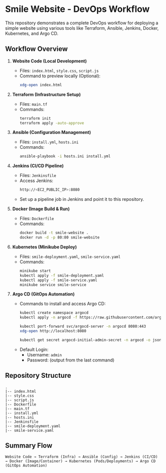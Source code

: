 # Smile Website - DevOps Workflow

This repository demonstrates a complete DevOps workflow for deploying a simple website using various tools like Terraform, Ansible, Jenkins, Docker, Kubernetes, and Argo CD.

## Workflow Overview

1. **Website Code (Local Development)**

   - Files: `index.html`, `style.css`, `script.js`
   - Command to preview locally (Optional):
     ```bash
     xdg-open index.html
     ```

2. **Terraform (Infrastructure Setup)**

   - Files: `main.tf`
   - Commands:
     ```bash
     terraform init
     terraform apply -auto-approve
     ```

3. **Ansible (Configuration Management)**

   - Files: `install.yml`, `hosts.ini`
   - Commands:
     ```bash
     ansible-playbook -i hosts.ini install.yml
     ```

4. **Jenkins (CI/CD Pipeline)**

   - Files: `Jenkinsfile`
   - Access Jenkins:
     ```bash
     http://<EC2_PUBLIC_IP>:8080
     ```
   - Set up a pipeline job in Jenkins and point it to this repository.

5. **Docker (Image Build & Run)**

   - Files: `Dockerfile`
   - Commands:
     ```bash
     docker build -t smile-website .
     docker run -d -p 80:80 smile-website
     ```

6. **Kubernetes (Minikube Deploy)**

   - Files: `smile-deployment.yaml`, `smile-service.yaml`
   - Commands:
     ```bash
     minikube start
     kubectl apply -f smile-deployment.yaml
     kubectl apply -f smile-service.yaml
     minikube service smile-service
     ```

7. **Argo CD (GitOps Automation)**

   - Commands to install and access Argo CD:
     ```bash
     kubectl create namespace argocd
     kubectl apply -n argocd -f https://raw.githubusercontent.com/argoproj/argo-cd/stable/manifests/install.yaml

     kubectl port-forward svc/argocd-server -n argocd 8080:443
     xdg-open http://localhost:8080

     kubectl get secret argocd-initial-admin-secret -n argocd -o jsonpath="{.data.password}" | base64 --decode
     ```
   - Default Login:
     - Username: `admin`
     - Password: (output from the last command)

## Repository Structure

```
.
|-- index.html
|-- style.css
|-- script.js
|-- Dockerfile
|-- main.tf
|-- install.yml
|-- hosts.ini
|-- Jenkinsfile
|-- smile-deployment.yaml
|-- smile-service.yaml
```

## Summary Flow

```
Website Code → Terraform (Infra) → Ansible (Config) → Jenkins (CI/CD) → Docker (Image/Container) → Kubernetes (Pods/Deployments) → Argo CD (GitOps Automation)
```

